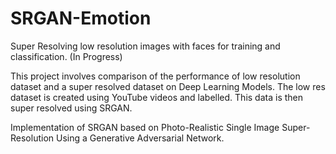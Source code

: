 # SRGAN-Emotion
Super Resolving low resolution images with faces for training and classification. (In Progress)

This project involves comparison of the performance of low resolution dataset and a super resolved dataset on Deep Learning Models. The low res dataset is created using YouTube videos and labelled. This data is then super resolved using SRGAN.

Implementation of SRGAN based on Photo-Realistic Single Image Super-Resolution Using a Generative Adversarial Network.
